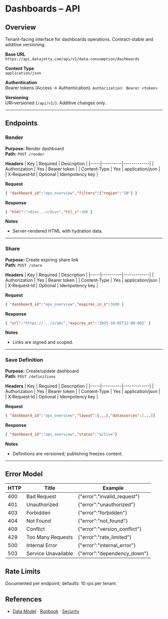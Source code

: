 # Dashboards – API

## Overview
Tenant-facing interface for dashboards operations. Contract-stable and additive versioning.

**Base URL**  
`https://api.datajetty.com/api/v1/data-consumption/dashboards`

**Content Type**  
`application/json`

**Authentication**  
Bearer tokens (Access → Authentication). `Authorization: Bearer <token>`

**Versioning**  
URI‑versioned (`/api/v1/`). Additive changes only.

---

## Endpoints

### Render
**Purpose:** Render dashboard  
**Path:** `POST /render`

**Headers**
| Key | Required | Description |
|-----|----------|-------------|
| Authorization | Yes | Bearer token |
| Content‑Type | Yes | application/json |
| X‑Request‑Id | Optional | Idempotency key |

**Request**
```json
{ "dashboard_id":"ops_overview","filters":{"region":"IN"} }
```

**Response**
```json
{ "html":"<div>...</div>","ttl_s":300 }
```

**Notes**
- Server-rendered HTML with hydration data.

---

### Share
**Purpose:** Create expiring share link  
**Path:** `POST /share`

**Headers**
| Key | Required | Description |
|-----|----------|-------------|
| Authorization | Yes | Bearer token |
| Content‑Type | Yes | application/json |
| X‑Request‑Id | Optional | Idempotency key |

**Request**
```json
{ "dashboard_id":"ops_overview","expires_in_s":3600 }
```

**Response**
```json
{ "url":"https://.../s/abc","expires_at":"2025-10-05T12:00:00Z" }
```

**Notes**
- Links are signed and scoped.

---

### Save Definition
**Purpose:** Create/update dashboard  
**Path:** `POST /definitions`

**Headers**
| Key | Required | Description |
|-----|----------|-------------|
| Authorization | Yes | Bearer token |
| Content‑Type | Yes | application/json |
| X‑Request‑Id | Optional | Idempotency key |

**Request**
```json
{ "dashboard_id":"ops_overview","layout":{...},"datasources":[...]}
```

**Response**
```json
{ "dashboard_id":"ops_overview","status":"active"}
```

**Notes**
- Definitions are versioned; publishing freezes content.

---

## Error Model
| HTTP | Title | Example |
|------|-------|---------|
| 400 | Bad Request | {"error":"invalid_request"} |
| 401 | Unauthorized | {"error":"unauthorized"} |
| 403 | Forbidden | {"error":"forbidden"} |
| 404 | Not Found | {"error":"not_found"} |
| 409 | Conflict | {"error":"version_conflict"} |
| 429 | Too Many Requests | {"error":"rate_limited"} |
| 500 | Internal Error | {"error":"internal_error"} |
| 503 | Service Unavailable | {"error":"dependency_down"} |

## Rate Limits
Documented per endpoint; defaults: 10 rps per tenant.

## References
- [Data Model](data-model.md) · [Runbook](runbook.md) · [Security](security.md)
